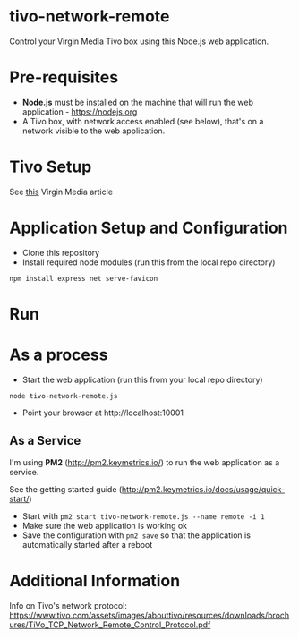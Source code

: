 # tivo-network-remote
Control your Virgin Media Tivo box using this Node.js web application.

# Pre-requisites
* **Node.js** must be installed on the machine that will run the web application - https://nodejs.org
* A Tivo box, with network access enabled (see below), that's on a network visible to the web application.

# Tivo Setup
See [this](http://help.virginmedia.com/system/selfservice.controller?CMD=VIEW_ARTICLE&ARTICLE_ID=13730&CURRENT_CMD=SEARCH&CONFIGURATION=1001&PARTITION_ID=1&USERTYPE=1&LANGUAGE=en&COUNTY=us&VM_CUSTOMER_TYPE=Cable) Virgin Media article

# Application Setup and Configuration
* Clone this repository
* Install required node modules (run this from the local repo directory)
```
npm install express net serve-favicon
```

# Run

# As a process
* Start the web application (run this from your local repo directory)
```
node tivo-network-remote.js
```
* Point your browser at http://localhost:10001

## As a Service
I'm using **PM2** (http://pm2.keymetrics.io/) to run the web application as a service.

See the getting started guide (http://pm2.keymetrics.io/docs/usage/quick-start/)

* Start with `pm2 start tivo-network-remote.js --name remote -i 1`
* Make sure the web application is working ok
* Save the configuration with ```pm2 save``` so that the application is automatically started after a reboot

# Additional Information

Info on Tivo's network protocol: https://www.tivo.com/assets/images/abouttivo/resources/downloads/brochures/TiVo_TCP_Network_Remote_Control_Protocol.pdf
